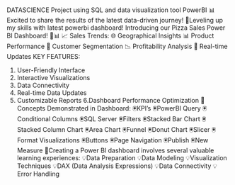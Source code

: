 DATASCIENCE Project using SQL and data visualization tool PowerBI
📊Excited to share the results of the latest data-driven journey!
📍Leveling up my skills with latest powerbi dashboard!
Introducing our Pizza Sales Power BI Dashboard! 🍕📊
📈 Sales Trends: 
🌐 Geographical Insights
📊 Product Performance
👥 Customer Segmentation
📉 Profitability Analysis
🚀 Real-time Updates
KEY FEATURES:
1. User-Friendly Interface
2. Interactive Visualizations
3. Data Connectivity
4. Real-time Data Updates
5. Customizable Reports
6.Dashboard Performance Optimization
🚨Concepts Demonstrated in Dashboard:
🖲KPI’s
🖲PowerBI Query
🖲Conditional Columns
🖲SQL Server
🖲Filters
🖲Stacked Bar Chart
🖲Stacked Column Chart
🖲Area Chart
🖲Funnel
🖲Donut Chart
🖲Slicer
🖲Format Visualizations 
🖲Buttons
🖲Page Navigation
🖲Publish
🖲New Measure
🚀Creating a Power BI dashboard involves several valuable learning experiences:
💡Data Preparation
💡Data Modeling
💡Visualization Techniques 
💡DAX (Data Analysis Expressions)
💡Data Connectivity
💡Error Handling

